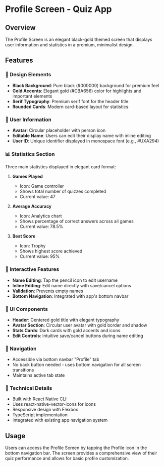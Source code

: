 # Profile Screen - Quiz App

## Overview
The Profile Screen is an elegant black-gold themed screen that displays user information and statistics in a premium, minimalist design.

## Features

### 🎨 Design Elements
- **Black Background**: Pure black (#000000) background for premium feel
- **Gold Accents**: Elegant gold (#CBA656) color for highlights and important elements
- **Serif Typography**: Premium serif font for the header title
- **Rounded Cards**: Modern card-based layout for statistics

### 👤 User Information
- **Avatar**: Circular placeholder with person icon
- **Editable Name**: Users can edit their display name with inline editing
- **User ID**: Unique identifier displayed in monospace font (e.g., #UXA294)

### 📊 Statistics Section
Three main statistics displayed in elegant card format:

1. **Games Played**
   - Icon: Game controller
   - Shows total number of quizzes completed
   - Current value: 47

2. **Average Accuracy**
   - Icon: Analytics chart
   - Shows percentage of correct answers across all games
   - Current value: 78.5%

3. **Best Score**
   - Icon: Trophy
   - Shows highest score achieved
   - Current value: 95%

### 🎯 Interactive Features
- **Name Editing**: Tap the pencil icon to edit username
- **Inline Editing**: Edit name directly with save/cancel options
- **Validation**: Prevents empty names
- **Bottom Navigation**: Integrated with app's bottom navbar

### 🎨 UI Components
- **Header**: Centered gold title with elegant typography
- **Avatar Section**: Circular user avatar with gold border and shadow
- **Stats Cards**: Dark cards with gold accents and icons
- **Edit Controls**: Intuitive save/cancel buttons during name editing

### 📱 Navigation
- Accessible via bottom navbar "Profile" tab
- No back button needed - uses bottom navigation for all screen transitions
- Maintains active tab state

### 🔧 Technical Details
- Built with React Native CLI
- Uses react-native-vector-icons for icons
- Responsive design with Flexbox
- TypeScript implementation
- Integrated with existing app navigation system

## Usage
Users can access the Profile Screen by tapping the Profile icon in the bottom navigation bar. The screen provides a comprehensive view of their quiz performance and allows for basic profile customization.